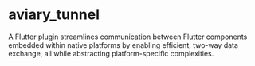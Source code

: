# aviary_tunnel
A Flutter plugin streamlines communication between Flutter components embedded within native platforms by enabling efficient, two-way data exchange, all while abstracting platform-specific complexities.
